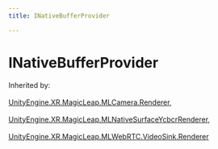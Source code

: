 ```yaml
---
title: INativeBufferProvider

---
```


# INativeBufferProvider







Inherited by: <br></br>[UnityEngine.XR.MagicLeap.MLCamera.Renderer](/versioned_docs/version-03-Jan-2023/unity-api/api/UnityEngine.XR.MagicLeap/MLCamera/UnityEngine.XR.MagicLeap.MLCamera.Renderer.md), <br></br>[UnityEngine.XR.MagicLeap.MLNativeSurfaceYcbcrRenderer](/versioned_docs/version-03-Jan-2023/unity-api/api/UnityEngine.XR.MagicLeap/UnityEngine.XR.MagicLeap.MLNativeSurfaceYcbcrRenderer.md), <br></br>[UnityEngine.XR.MagicLeap.MLWebRTC.VideoSink.Renderer](/versioned_docs/version-03-Jan-2023/unity-api/api/UnityEngine.XR.MagicLeap/MLWebRTC/VideoSink/UnityEngine.XR.MagicLeap.MLWebRTC.VideoSink.Renderer.md)




